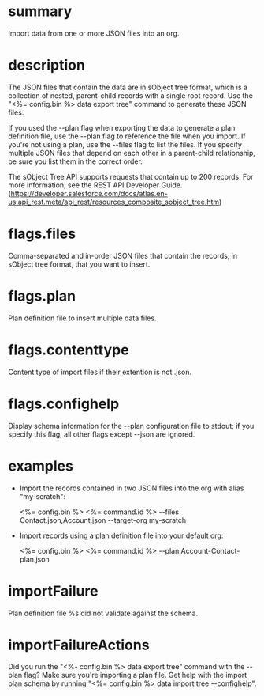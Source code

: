# summary

Import data from one or more JSON files into an org.

# description

The JSON files that contain the data are in sObject tree format, which is a collection of nested, parent-child records with a single root record. Use the "<%= config.bin %> data export tree" command to generate these JSON files.

If you used the --plan flag when exporting the data to generate a plan definition file, use the --plan flag to reference the file when you import. If you're not using a plan, use the --files flag to list the files. If you specify multiple JSON files that depend on each other in a parent-child relationship, be sure you list them in the correct order.

The sObject Tree API supports requests that contain up to 200 records. For more information, see the REST API Developer Guide. (https://developer.salesforce.com/docs/atlas.en-us.api_rest.meta/api_rest/resources_composite_sobject_tree.htm)

# flags.files

Comma-separated and in-order JSON files that contain the records, in sObject tree format, that you want to insert.

# flags.plan

Plan definition file to insert multiple data files.

# flags.contenttype

Content type of import files if their extention is not .json.

# flags.confighelp

Display schema information for the --plan configuration file to stdout; if you specify this flag, all other flags except --json are ignored.

# examples

- Import the records contained in two JSON files into the org with alias "my-scratch":

  <%= config.bin %> <%= command.id %> --files Contact.json,Account.json --target-org my-scratch

- Import records using a plan definition file into your default org:

  <%= config.bin %> <%= command.id %> --plan Account-Contact-plan.json

# importFailure

Plan definition file %s did not validate against the schema.

# importFailureActions

Did you run the "<%- config.bin %> data export tree" command with the --plan flag?
Make sure you're importing a plan file.
Get help with the import plan schema by running "<%= config.bin %> data import tree --confighelp".

